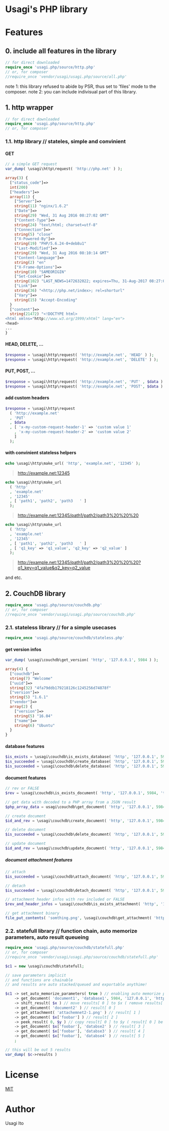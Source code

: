 # Usagi's PHP library

# Features

## 0. include all features in the library

```php
// for direct downloaded
require_once 'usagi.php/source/http.php'
// or, for composer
//require_once 'vendor/usagi/usagi.php/source/all.php'
```

note 1: this library refused to abide by PSR, thus set to 'files' mode to the composer.
note 2: you can include indivisual part of this library.

## 1. http wrapper

```php
// for direct downloaded
require_once 'usagi.php/source/http.php'
// or, for composer
```

### 1.1. http library // stateles, simple and convinient

#### GET

```php
// a simple GET request
var_dump( \usagi\http\request( 'http://php.net' ) );
```

```php
array(3) {
  ["status_code"]=>
  int(200)
  ["headers"]=>
  array(11) {
    ["Server"]=>
    string(11) "nginx/1.6.2"
    ["Date"]=>
    string(29) "Wed, 31 Aug 2016 08:27:02 GMT"
    ["Content-Type"]=>
    string(24) "text/html; charset=utf-8"
    ["Connection"]=>
    string(5) "close"
    ["X-Powered-By"]=>
    string(19) "PHP/5.6.24-0+deb8u1"
    ["Last-Modified"]=>
    string(29) "Wed, 31 Aug 2016 08:10:14 GMT"
    ["Content-language"]=>
    string(2) "en"
    ["X-Frame-Options"]=>
    string(10) "SAMEORIGIN"
    ["Set-Cookie"]=>
    string(102) "LAST_NEWS=1472632022; expires=Thu, 31-Aug-2017 08:27:02 GMT; Max-Age=31536000; path=/; domain=.php.net"
    ["Link"]=>
    string(36) "<http://php.net/index>; rel=shorturl"
    ["Vary"]=>
    string(15) "Accept-Encoding"
  }
  ["content"]=>
  string(21472) "<!DOCTYPE html>
<html xmlns="http://www.w3.org/1999/xhtml" lang="en">
<head>
...
}
```

#### HEAD, DELETE, ...

```php
$response = \usagi\http\request( 'http://example.net', 'HEAD' ) );
$response = \usagi\http\request( 'http://example.net', 'DELETE' ) );
```

#### PUT, POST, ...

```php
$response = \usagi\http\request( 'http://example.net', 'PUT' , $data ) );
$response = \usagi\http\request( 'http://example.net', 'POST', $data ) );
```

#### add custom headers

```php
$response = \usagi\http\request
  ( 'http://example.net'
  , 'PUT'
  , $data
  , [ 'x-my-custom-request-header-1' => 'custom value 1'
    , 'x-my-custom-request-header-2' => 'custom value 2'
    ]
  );
```

#### with convinient stateless helpers

```php
echo \usagi\http\make_url( 'http', 'example.net', '12345' );
```

> http://example.net:12345

```php
echo \usagi\http\make_url
  ( 'http'
  , 'example.net'
  , '12345'
  , [ 'path1', 'path2', 'path3   ' ]
  );
```

> http://example.net:12345/path1/path2/path3%20%20%20

```php
echo \usagi\http\make_url
  ( 'http'
  , 'example.net'
  , '12345'
  , [ 'path1', 'path2', 'path3   ' ]
  , [ 'q1_key' => 'q1_value', 'q2_key' => 'q2_value' ]
  );
```

> http://example.net:12345/path1/path2/path3%20%20%20?q1_key=q1_value&q2_key=q2_value

and etc.

## 2. CouchDB library

```php
require_once 'usagi.php/source/couchdb.php'
// or, for composer
//require_once 'vendor/usagi/usagi.php/source/couchdb.php'
```

### 2.1. stateless library // for a simple usecases

```php
require_once 'usagi.php/source/couchdb/stateless.php'
```

#### get version infos

```php
var_dump( \usagi\couchdb\get_version( 'http', '127.0.0.1', 5984 ) );
```

```php
array(4) {
  ["couchdb"]=>
  string(7) "Welcome"
  ["uuid"]=>
  string(32) "4fa79ddb179218126c1245256d74878f"
  ["version"]=>
  string(5) "1.6.1"
  ["vendor"]=>
  array(2) {
    ["version"]=>
    string(5) "16.04"
    ["name"]=>
    string(6) "Ubuntu"
  }
}
```

#### database features

```php
$is_exists = \usagi\couchdb\is_exists_database( 'http', '127.0.0.1', 5984, 'test' );
$is_succeeded = \usagi\couchdb\create_database( 'http', '127.0.0.1', 5984, 'test' );
$is_succeeded = \usagi\couchdb\delete_database( 'http', '127.0.0.1', 5984, 'test' );
```

#### document features

```php
// rev or FALSE
$rev = \usagi\couchdb\is_exists_document( 'http', '127.0.0.1', 5984, 'test', 'd1' );

// get data with decoded to a PHP array from a JSON result
$php_array_data = usagi\couchdb\get_document( 'http', '127.0.0.1', 5984, 'test2', 'd1' ) );

// create document
$id_and_rev = \usagi\couchdb\create_document( 'http', '127.0.0.1', 5984, 'test2', 'd1', $omissible_your_php_array_data );

// delete document
$is_succeeded = \usagi\couchdb\delete_document( 'http', '127.0.0.1', 5984, 'test2', 'd1' );

// update document
$id_and_rev = \usagi\couchdb\update_document( 'http', '127.0.0.1', 5984, 'test2', 'd1', [ 'hoge' => 'fuga' ] );
```

##### document attachment features

```php
// attach
$is_succeeded = \usagi\couchdb\attach_document( 'http', '127.0.0.1', 5984, 'test2', 'd1', 'somthing.png' );

// detach
$is_succeeded = \usagi\couchdb\detach_document( 'http', '127.0.0.1', 5984, 'test2', 'd1', 'something.png' ) );

// attachment header infos with rev included or FALSE
$rev_and_header_infos = \usagi\couchdb\is_exists_attachment( 'http', '127.0.0.1', 5984, 'test2', 'd1', 'something.png' ) );

// get attachment binary
file_put_contents( 'somthing.png', \usagi\couchdb\get_attachment( 'http', '127.0.0.1', 5984, 'test2', 'd1', 'something.png' ), LOCK_EX );
```

### 2.2. statefull library // function chain, auto memorize parameters, auto result queueing

```php
require_once 'usagi.php/source/couchdb/statefull.php'
// or, for composer
//require_once 'vendor/usagi/usagi.php/source/couchdb/statefull.php'
```

```php
$c1 = new \usagi\couchdb\statefull;

// save parameters implicit
// and functions are chainable
// and results are auto stacked/queued and exportable anythime!

$c1 -> set_auto_memorize_parameters( true ) // enabling auto memorize parameters, default is true
    -> get_document( 'document1', 'database1', 5984, '127.0.0.1', 'http' ) // queue result to results[ 0 ]
    -> shift_result( $x ) // move results[ 0 ] to $x ( remove results[ 0 ] and data be set to $x )
    -> get_document( 'document2' ) // result[ 0 ]
    -> get_attachment( 'attachemnet2-1.png' ) // result[ 1 ]
    -> get_document( $x['foobar'] ) // result[ 2 ]
    -> peek_result( 0, $y ) // copy result[ 0 ] to $y ( result[ 0 ] be not delete )
    -> get_document( $x['foobar'], 'databse2' ) // result[ 3 ]
    -> get_document( $x['foobar'], 'databse3' ) // result[ 4 ]
    -> get_document( $x['foobar'], 'databse4' ) // result[ 5 ]
    ;

// this will be out 5 results
var_dump( $c->results )
```

# License

[MIT](LICENSE)

# Author

Usagi Ito

